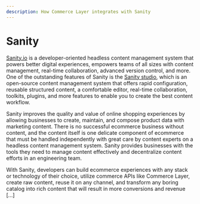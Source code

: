 ```yaml
---
description: How Commerce Layer integrates with Sanity
---
```


# Sanity

[Sanity.io](https://www.sanity.io) is a developer-oriented headless content management system that powers better digital experiences, empowers teams of all sizes with content management, real-time collaboration, advanced version control, and more. One of the outstanding features of Sanity is the [Sanity studio](https://www.sanity.io/studio), which is an open-source content management system that offers rapid configuration, reusable structured content, a comfortable editor, real-time collaboration, toolkits, plugins, and more features to enable you to create the best content workflow.

Sanity improves the quality and value of online shopping experiences by allowing businesses to create, maintain, and compose product data with marketing content. There is no successful ecommerce business without content, and the content itself is one delicate component of ecommerce that must be handled independently with great care by content experts on a headless content management system. Sanity provides businesses with the tools they need to manage content effectively and decentralize content efforts in an engineering team.

With Sanity, developers can build ecommerce experiences with any stack or technology of their choice, utilize commerce APIs like Commerce Layer, create raw content, reuse it on any channel, and transform any boring catalog into rich content that will result in more conversions and revenue \[...]
